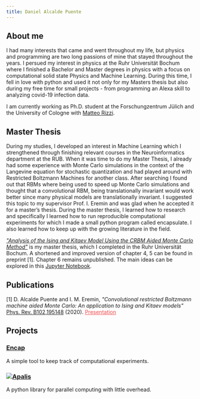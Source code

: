 ```yaml
---
title: Daniel Alcalde Puente
---
```

<link href="https://fonts.googleapis.com/css2?family=Amatic+SC&display=swap" rel="stylesheet">
<link href="https://fonts.googleapis.com/css2?family=Poppins:wght@300&display=swap" rel="stylesheet">
<link href="https://fonts.googleapis.com/css2?family=Cormorant+Garamond:wght@400;500&display=swap" rel="stylesheet">
<link href="https://fonts.googleapis.com/css2?family=Cormorant+Garamond:wght@400;500&family=Lora&display=swap" rel="stylesheet">

## About me
I had many interests that came and went throughout my life, but physics and programming are two long passions of mine that stayed throughout the years. I persued my interest in physics at the Ruhr Universität Bochum where I finished a Bachelor and Master degrees in physics with a focus on computational solid state Physics and Machine Learning. During this time, I fell in love with python and used it not only for my Masters thesis but also during my free time for small projects - from programming an Alexa skill to analyzing covid-19 infection data. 
  
I am currently working as Ph.D. student at the Forschungzentrum Jülich and the University of Cologne with [Matteo Rizzi](http://www.thp.uni-koeln.de/rizzi/index.html).

## Master Thesis
During my studies, I developed an interest in Machine Learning which I strengthened through finishing relevant courses in the Neuroinformatics department at the RUB. When it was time to do my Master Thesis, I already had some experience with Monte Carlo simulations in the context of the Langevine equation for stochastic quantization and had played around with Restricted Boltzmann Machines for another class. After searching I found out that RBMs where being used to speed up Monte Carlo simulations and thought that a convolutional RBM, being translationally invariant would work better since many physical models are translationally invariant. I suggested this topic to my supervisor Prof. I. Eremin and was glad when he accepted it for a master’s thesis. During the master thesis, I learned how to research and specifically I learned how to run reproducible computational experiments for which I made a small python program called encapsulate. I also learned how to keep up with the growing literature in the field.

[*"Analysis of the Ising and Kitaev Model Using the CRBM Aided Monte Carlo Method"*](files/Master-Thesis-Daniel-Alcalde-Puente.pdf) is my master thesis, which I completed in the Ruhr Universität Bochum. A shortened and improved version of chapter 4, 5 can be found in preprint [1]. Chapter 6 remains unpublished. The main ideas can be explored in this [Jupyter Notebook](https://colab.research.google.com/github/danielalcalde/MCMC_CRBM/blob/master/Ising_CRBM.ipynb).



## Publications
[1] D. Alcalde Puente and I. M. Eremin, *"Convolutional restricted Boltzmann machine aided Monte Carlo: An application to Ising and Kitaev models"*  
[Phys. Rev. B102,195148](https://journals.aps.org/prb/abstract/10.1103/PhysRevB.102.195148) (2020).
<a style="color:#F04B4E;" href="https://youtu.be/L1btiqB0KZs">Presentation</a>

## Projects
### [Encap](https://github.com/danielalcalde/encap)
A simple tool to keep track of computational experiments.

### [![Apalis](apalis/_static/apalislogo.svg)](apalis/)  
 A python library for parallel computing with little overhead.
  

